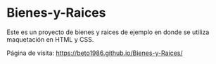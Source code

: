 # Bienes-y-Raices

Este es un proyecto de bienes y raices de ejemplo en donde se utiliza maquetación en HTML y CSS.

Página de visita: https://beto1986.github.io/Bienes-y-Raices/
